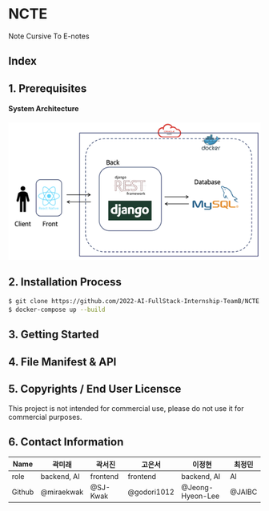 # NCTE
Note Cursive To E-notes  

## Index  

## 1. Prerequisites  
#### System Architecture  
![system architecture](image_files/system_architecture.png)  

## 2. Installation Process  
```bash
$ git clone https://github.com/2022-AI-FullStack-Internship-TeamB/NCTE.git
$ docker-compose up --build
```  

## 3. Getting Started  

## 4. File Manifest & API  

## 5. Copyrights / End User Licensce
This project is not intended for commercial use, please do not use it for commercial purposes.  

## 6. Contact Information  
|Name|곽미래|곽서진|고은서|이정현|최정민
|------|---|---|---|---|---|
|role|backend, AI|frontend|frontend|backend, AI|AI|
|Github|@miraekwak|@SJ-Kwak|@godori1012|@Jeong-Hyeon-Lee|@JAIBC|
